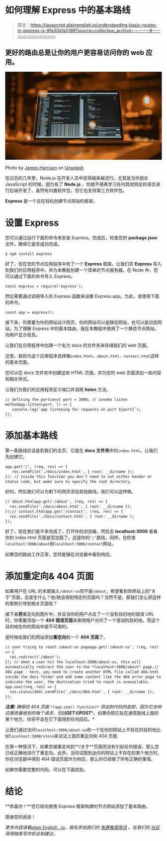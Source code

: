 # 如何理解 Express 中的基本路线

> 原文：<https://javascript.plainenglish.io/understanding-basic-routes-in-express-js-9fa30d1a5188?source=collection_archive---------8----------------------->

## 更好的路由总是让你的用户更容易访问你的 web 应用。

![](img/76b38f1417211a958231ffa0d9073425.png)

Photo by [James Harrison](https://unsplash.com/@jstrippa?utm_source=unsplash&utm_medium=referral&utm_content=creditCopyText) on [Unsplash](https://unsplash.com/@jstrippa?utm_source=unsplash&utm_medium=referral&utm_content=creditCopyText)

在过去的几年里，Node.js 在开发人员中变得越来越流行。尤其是当你擅长 JavaScript 的时候，因为有了 **Node.js** ，你就不用再学习任何其他特定的语言进行后端开发了。虽然有内置软件包，但它也支持第三方软件包。

**Express** 是一个旨在轻松创建节点网站的框架。

# 设置 Express

您可以通过运行下面的命令来安装 Express。完成后，检查您的 **package.json** 文件，确保它是否成功完成。

```
$ npm install express
```

好了，现在您的节点应用程序中有了一个 **Express** 框架。让我们将 **Express** 导入到我们的应用程序中，并为本教程创建一个简单的节点服务器。在 Node 中，您可以通过下面的命令导入 Express。

```
const express = require('express');
```

然后需要通过调用导入的 Express 函数来设置 Express app。为此，请使用下面的命令。

```
const app = express();
```

接下来，你需要为你的网站设计网页，你的网站可以是静态网站，也可以是动态网站。为了理解 Express 中的基本路由，我在本教程中使用了一个静态节点网站，向用户显示信息。

让我们在应用程序中创建一个名为 docs 的文件夹来存储我们的 web 页面。

这里，我将为这个应用程序选择像`index.html`、`about.html`、`contact.html`这样的基本页面。

您可以在 docs 文件夹中创建这些 HTML 页面，并为您的 web 页面添加一些内容和相关样式。

让我们为我们的应用程序定义端口并调用 **listen** 方法。

```
// defining the portconst port = 3000; // invoke listen methodapp.listen(port, () => {
   console.log(`app listening for requests on port ${port}`);
});
```

# 添加基本路线

第一条路线应该是到我们的主页，它是在 **docs 文件夹**中的`index.html`。让我们先创建它。

```
app.get('/', (req, res) => {
   res.sendFile('./docs/index.html', { root: __dirname });
}); // inside this function you don't need to set either header or status code, but make sure to specify the root directory.
```

好的，然后我们可以为剩下的网页添加其他路线。我们可以这样做。

```
// about.htmlapp.get('/about', (req, res) => {
  res.sendFile('./docs/about.html', { root: __dirname });
});// contact.htmlapp.get('/contact', (req, res) => {
  res.sendFile('./docs/contact.html', { root: __dirname );
});
```

好了，现在我们差不多完成了，打开你的浏览器，然后去 **localhost:3000** 看看你的 index.html 页面是否加载了。这是你的`‘/’`路线，同样，也检查`localhost:3000/about`和`localhost:3000/contact`网址。

如果您的路由工作正常，您将能够在浏览器中看到响应。

# 添加重定向& 404 页面

如果用户在 URL 的末尾输入`/about-us`而不是`/about`，希望看到你网站上的“关于”页面，会发生什么？他/她会得到特定的页面吗？当然不是。那我们怎么把这样的案例引导到相关页面呢？

接下来**将**重定向到图片中，并且当你的用户点击了一个没有目的地的错误 URL 时，你需要添加一个 **404 错误页面**来表明用户访问了一个错误的目的地，而这个目的地在你的网站中是不可用的。

是时候给我们的网站添加**重定向**和一个 **404 页面**了。

```
// user trying to reach /about-us pageapp.get('/about-us', (req, res) => {
  res.redirect('/about');
}); // when a user hit the localhost:3000/about-us, this will automatically redirect the user to the *localhost:3000/about* page.// 404 page - here, you need to create another HTML file called 404.html inside the docs folder and add some content like the 404 error page to indicate the user, the destination tried to reach is unavailable. app.use((req, res) => {
  res.status(404).sendFile('./docs/404.html', { root: __dirname });
});
```

***注意:*** *确保将 404 页面* `*(app.use() function)*` *添加到代码的底部，因为它会响应服务器收到的每个请求，包括****GET****和****POST****。如果你把它贴在通常路线上面的某个地方，你将不会在它下面得到任何回应。*

让我们通过访问`localhost:3000/about-us`和一个在你的网站上不存在的目的地比如`localhost:3000/store`来试试上面的重定向和 404 页面

在第一种情况下，如果您被重定向到**/关于**页面而没有引起任何错误，那么您已经正确地进行了重定向。此外，当你试图到达你的网站上不存在的某个地方时，你在浏览器中得到 404 错误页面作为响应，那么你已经做了所有正确的事情。

如果你需要完整的代码，可以在下面找到。

# 结论

**恭喜你！**您已经向使用 Express 框架构建的节点网站添加了基本路由。

感谢您的阅读！

*更多内容请看*[*plain English . io*](http://plainenglish.io/)*。报名参加我们的* [*免费每周简讯*](http://newsletter.plainenglish.io/) *。在我们的* [*社区*](https://discord.gg/GtDtUAvyhW) *获得独家写作机会和建议。*